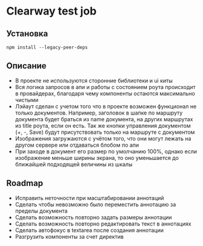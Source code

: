 # Clearway test job

## Установка
```
npm install --legacy-peer-deps
```
## Описание
- В проекте не используются сторонние библиотеки и ui киты
- Вся логика запросов в апи и работы с состоянием роута происходит в провайдерах, благодаря чему компоненты остаются максимально чистыми
- Лэйаут сделан с учетом того что в проекте возможен функционал не только документов. Например, заголовок в шапке по маршруту документа будет браться из 
name документа, на других маршрутах из title роута, если он есть. Так же кнопки управления документом (+, -, Save) будут присутствовать 
только на маршруте с документом
- Изображения загружаются с учётом того, что они могут лежать на другом сервере или отдаваться блобом по апи
- При заходе в документ его размер по умолчанию 100%, однако если изображение меньше ширины экрана, то оно уменьшается до ближайшей подходящей 
величины из шкалы

## Roadmap
- Исправить неточности при масштабировании аннотаций
- Сделать чтобы невозможно было переместить аннотацию за пределы документа
- Сделать возможность повторно задать размеры аннотации
- Сделать возможность повторно редактировать текст в аннотациях
- Сделать автофокус в textarea после создания аннотации
- Разгрузить компоненты за счет директив

